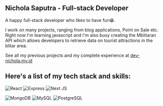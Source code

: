 ## Nichola Saputra - Full-stack Developer

A happy full-stack developer who likes to have fun😁.

I work on many projects, ranging from blog applications, Point on Sale etc. Right now I'm learning javascript and I'm also busy creating the Mblitaran API which allows developers to retrieve data on tourist attractions in the blitar area. 

See all my previous projects and my complete experience at [dev-nichola.my.id](https://dev-nichola.my.id)

## Here's a list of my tech stack and skills:

![React](https://img.shields.io/badge/-React-blue?style=for-the-badge)
![Express](https://img.shields.io/badge/-Express-green?style=for-the-badge)
![Next JS]([https://img.shields.io/badge/-react_native-blue?style=for-the-badge](https://img.shields.io/badge/next.js-000000?style=for-the-badge&logo=nextdotjs&logoColor=white))

![MongoDB](https://img.shields.io/badge/-Mongodb-brightgreen?style=for-the-badge)
![MySQL](https://img.shields.io/badge/-mysql-white?style=for-the-badge)
![PostgreSQL](https://img.shields.io/badge/-postgresql-lightblue?style=for-the-badge)

